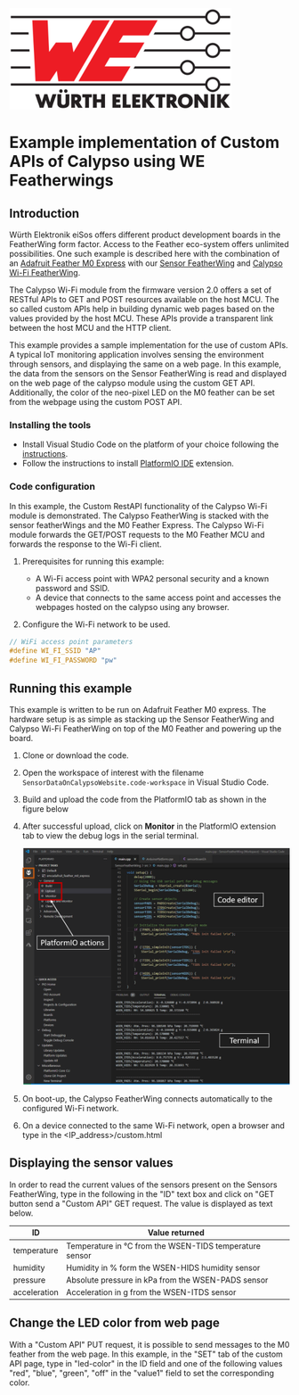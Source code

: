![WE Logo](../assets/WE_Logo_small_t.png)

# Example implementation of Custom APIs of Calypso using WE Featherwings

## Introduction

Würth Elektronik eiSos offers different product development boards in the FeatherWing form factor. Access to the Feather eco-system offers unlimited possibilities. One such example is described here with the combination of an [Adafruit Feather M0 Express](https://www.adafruit.com/product/3403) with our [Sensor FeatherWing](../SensorFeatherWing) and [Calypso Wi-Fi FeatherWing](../CalypsoWiFiFeatherWing).

The Calypso Wi-Fi module from the firmware version 2.0 offers a set of RESTful APIs to GET and POST resources available on the host MCU. The so called custom APIs help in building dynamic web pages based on the values provided by the host MCU. These APIs provide a transparent link between the host MCU and the HTTP client.

This example provides a sample implementation for the use of custom APIs. A typical IoT monitoring application involves sensing the environment through sensors, and displaying the same on a web page. In this example, the data from the sensors on the Sensor FeatherWing is read and displayed on the web page of the calypso module using the custom GET API. Additionally, the color of the neo-pixel LED on the M0 feather can be set from the webpage using the custom POST API.

### Installing the tools

- Install Visual Studio Code on the platform of your choice following the [instructions](https://code.visualstudio.com/docs).
- Follow the instructions to install [PlatformIO IDE](https://platformio.org/platformio-ide) extension.

### Code configuration
In this example, the Custom RestAPI functionality of the Calypso Wi-Fi module is demonstrated. The Calypso FeatherWing is stacked with the sensor featherWings and the M0 Feather Express. The Calypso Wi-Fi module forwards the GET/POST requests to the M0 Feather MCU and forwards the response to the Wi-Fi client.

1. Prerequisites for running this example:

   - A Wi-Fi access point with WPA2 personal security and a known password and SSID.
   - A device that connects to the same access point and accesses the webpages hosted on the calypso using any browser.

2. Configure the Wi-Fi network to be used.

```C
// WiFi access point parameters
#define WI_FI_SSID "AP"
#define WI_FI_PASSWORD "pw"
```

## Running this example

This example is written to be run on Adafruit Feather M0 express. The hardware setup is as simple as stacking up the Sensor FeatherWing and Calypso Wi-Fi FeatherWing on top of the M0 Feather and powering up the board.

1. Clone or download the code.
2. Open the workspace of interest with the filename `SensorDataOnCalypsoWebsite.code-workspace` in Visual Studio Code.
3. Build and upload the code from the PlatformIO tab as shown in the figure below
4. After successful upload, click on **Monitor** in the PlatformIO extension tab to view the debug logs in the serial terminal.

   ![Running quick start example](../assets/VSCode.png)

5. On boot-up, the Calypso FeatherWing connects automatically to the configured Wi-Fi network.

6. On a device connected to the same Wi-Fi network, open a browser and type in the <IP_address>/custom.html

## Displaying the sensor values

In order to read the current values of the sensors present on the Sensors FeatherWing, type in the following in the "ID" text box and click on "GET button send a "Custom API" GET request. The value is displayed as text below.

| ID           | Value returned                                          |
| ------------ | ------------------------------------------------------- |
| temperature  | Temperature in °C from the WSEN-TIDS temperature sensor |
| humidity     | Humidity in % form the WSEN-HIDS humidity sensor        |
| pressure     | Absolute pressure in kPa from the WSEN-PADS sensor      |
| acceleration | Acceleration in g from the WSEN-ITDS sensor             |

## Change the LED color from web page

With a "Custom API" PUT request, it is possible to send messages to the M0 feather from the web page. In this example, in the "SET" tab of the custom API page, type in "led-color" in the ID field and one of the following values "red", "blue", "green", "off" in the "value1" field to set the corresponding color.
